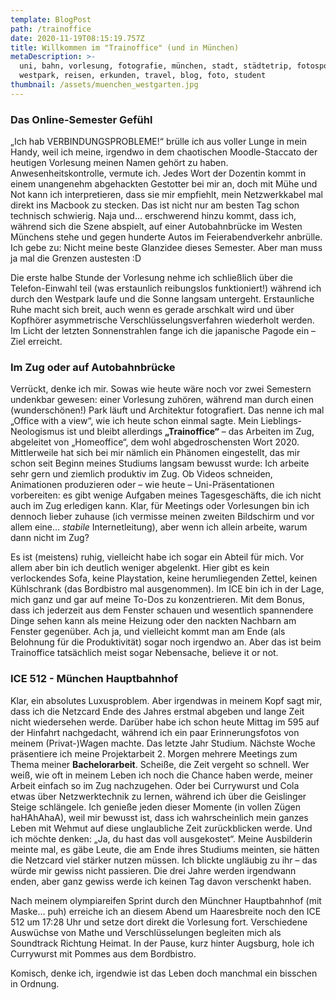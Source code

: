 ```yaml
---
template: BlogPost
path: /trainoffice
date: 2020-11-19T08:15:19.757Z
title: Willkommen im "Trainoffice" (und in München)
metaDescription: >-
  uni, bahn, vorlesung, fotografie, münchen, stadt, städtetrip, fotospots,
  westpark, reisen, erkunden, travel, blog, foto, student
thumbnail: /assets/muenchen_westgarten.jpg
---
```

### Das Online-Semester Gefühl

„Ich hab VERBINDUNGSPROBLEME!“ brülle ich aus voller Lunge in mein Handy, weil ich meine, irgendwo in dem chaotischen Moodle-Staccato der heutigen Vorlesung meinen Namen gehört zu haben. Anwesenheitskontrolle, vermute ich. Jedes Wort der Dozentin kommt in einem unangenehm abgehackten Gestotter bei mir an, doch mit Mühe und Not kann ich interpretieren, dass sie mir empfiehlt, mein Netzwerkkabel mal direkt ins Macbook zu stecken. Das ist nicht nur am besten Tag schon technisch schwierig. Naja und… erschwerend hinzu kommt, dass ich, während sich die Szene abspielt, auf einer Autobahnbrücke im Westen Münchens stehe und gegen hunderte Autos im Feierabendverkehr anbrülle. Ich gebe zu: Nicht meine beste Glanzidee dieses Semester. Aber man muss ja mal die Grenzen austesten :D

Die erste halbe Stunde der Vorlesung nehme ich schließlich über die Telefon-Einwahl teil (was erstaunlich reibungslos funktioniert!) während ich durch den Westpark laufe und die Sonne langsam untergeht. Erstaunliche Ruhe macht sich breit, auch wenn es gerade arschkalt wird und über Kopfhörer asymmetrische Verschlüsselungsverfahren wiederholt werden. Im Licht der letzten Sonnenstrahlen fange ich die japanische Pagode ein – Ziel erreicht.



### Im Zug oder auf Autobahnbrücke

Verrückt, denke ich mir. Sowas wie heute wäre noch vor zwei Semestern undenkbar gewesen: einer Vorlesung zuhören, während man durch einen (wunderschönen!) Park läuft und Architektur fotografiert. Das nenne ich mal „Office with a view“, wie ich heute schon einmal sagte. Mein Lieblings-Neologismus ist und bleibt allerdings **„Trainoffice“** – das Arbeiten im Zug, abgeleitet von „Homeoffice“, dem wohl abgedroschensten Wort 2020. Mittlerweile hat sich bei mir nämlich ein Phänomen eingestellt, das mir schon seit Beginn meines Studiums langsam bewusst wurde: Ich arbeite sehr gern und ziemlich produktiv im Zug. Ob Videos schneiden, Animationen produzieren oder – wie heute – Uni-Präsentationen vorbereiten: es gibt wenige Aufgaben meines Tagesgeschäfts, die ich nicht auch im Zug erledigen kann. Klar, für Meetings oder Vorlesungen bin ich dennoch lieber zuhause (ich vermisse meinen zweiten Bildschirm und vor allem eine… *stabile* Internetleitung), aber wenn ich allein arbeite, warum dann nicht im Zug? 

Es ist (meistens) ruhig, vielleicht habe ich sogar ein Abteil für mich. Vor allem aber bin ich deutlich weniger abgelenkt. Hier gibt es kein verlockendes Sofa, keine Playstation, keine herumliegenden Zettel, keinen Kühlschrank (das Bordbistro mal ausgenommen). Im ICE bin ich in der Lage, mich ganz und gar auf meine To-Dos zu konzentrieren. Mit dem Bonus, dass ich jederzeit aus dem Fenster schauen und wesentlich spannendere Dinge sehen kann als meine Heizung oder den nackten Nachbarn am Fenster gegenüber. Ach ja, und vielleicht kommt man am Ende (als Belohnung für die Produktivität) sogar noch irgendwo an. Aber das ist beim Trainoffice tatsächlich meist sogar Nebensache, believe it or not.



### ICE 512 - München Hauptbahnhof

Klar, ein absolutes Luxusproblem. Aber irgendwas in meinem Kopf sagt mir, dass ich die Netzcard Ende des Jahres erstmal abgeben und lange Zeit nicht wiedersehen werde. Darüber habe ich schon heute Mittag im 595 auf der Hinfahrt nachgedacht, während ich ein paar Erinnerungsfotos von meinem (Privat-)Wagen machte. Das letzte Jahr Studium. Nächste Woche präsentiere ich meine Projektarbeit 2. Morgen mehrere Meetings zum Thema meiner **Bachelorarbeit**. Scheiße, die Zeit vergeht so schnell. Wer weiß, wie oft in meinem Leben ich noch die Chance haben werde, meiner Arbeit einfach so im Zug nachzugehen. Oder bei Currywurst und Cola etwas über Netzwerktechnik zu lernen, während ich über die Geislinger Steige schlängele. Ich genieße jeden dieser Momente (in vollen Zügen haHAhAhaA), weil mir bewusst ist, dass ich wahrscheinlich mein ganzes Leben mit Wehmut auf diese unglaubliche Zeit zurückblicken werde. Und ich möchte denken: „Ja, du hast das voll ausgekostet“. Meine Ausbilderin meinte mal, es gäbe Leute, die am Ende ihres Studiums meinten, sie hätten die Netzcard viel stärker nutzen müssen. Ich blickte ungläubig zu ihr – das würde mir gewiss nicht passieren. Die drei Jahre werden irgendwann enden, aber ganz gewiss werde ich keinen Tag davon verschenkt haben.

Nach meinem olympiareifen Sprint durch den Münchner Hauptbahnhof (mit Maske… puh) erreiche ich an diesem Abend um Haaresbreite noch den ICE 512 um 17:28 Uhr und setze dort direkt die Vorlesung fort. Verschiedene Auswüchse von Mathe und Verschlüsselungen begleiten mich als Soundtrack Richtung Heimat. In der Pause, kurz hinter Augsburg, hole ich Currywurst mit Pommes aus dem Bordbistro.

Komisch, denke ich, irgendwie ist das Leben doch manchmal ein bisschen in Ordnung.
